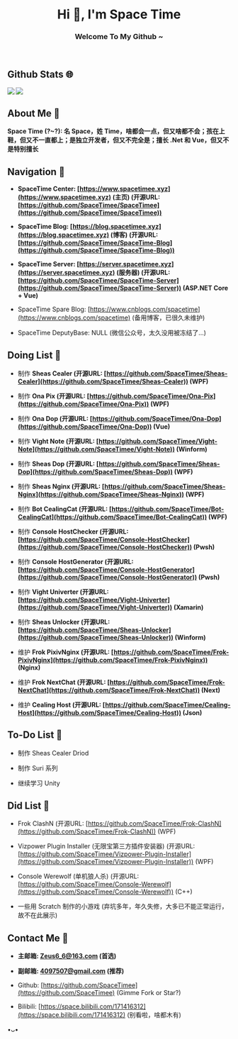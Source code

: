 <h1 align="center">Hi 👋, I'm Space Time</h1>
<h3 align="center">Welcome To My Github ~</h3>
</br>

## Github Stats 🌐
<img align="left" src="https://github-readme-stats.vercel.app/api?username=SpaceTimee&include_all_commits=true&count_private=true&show_icons=true&icon_color=CE1D2D&text_color=718096&hide_border=true&hide_title=true" />
<img align="center" src="https://github-readme-stats.vercel.app/api/top-langs/?username=SpaceTimee&card_width=230&layout=compact&langs_count=10&hide_border=true&hide=Assembly,HTML&custom_title=Most%20Used%20Languages%20~" />

## About Me 🤪
**Space Time (?~?): 名 Space，姓 Time，啥都会一点，但又啥都不会；孩在上鞋，但又不一直都上；是独立开发者，但又不完全是；擅长 .Net 和 Vue，但又不是特别擅长**

## Navigation 🧭
* **SpaceTime Center: [https://www.spacetimee.xyz](https://www.spacetimee.xyz) (主页) (开源URL: [https://github.com/SpaceTimee/SpaceTimee](https://github.com/SpaceTimee/SpaceTimee))**

* **SpaceTime Blog: [https://blog.spacetimee.xyz](https://blog.spacetimee.xyz) (博客) (开源URL: [https://github.com/SpaceTimee/SpaceTime-Blog](https://github.com/SpaceTimee/SpaceTime-Blog))**

* **SpaceTime Server: [https://server.spacetimee.xyz](https://server.spacetimee.xyz) (服务器) (开源URL: [https://github.com/SpaceTimee/SpaceTime-Server](https://github.com/SpaceTimee/SpaceTime-Server)) (ASP.NET Core + Vue)**

* SpaceTime Spare Blog: [https://www.cnblogs.com/spacetime](https://www.cnblogs.com/spacetime) (备用博客，已很久未维护)

* SpaceTime DeputyBase: NULL (微信公众号，太久没用被冻结了...)

## Doing List 📗
* 制作 **Sheas Cealer (开源URL: [https://github.com/SpaceTimee/Sheas-Cealer](https://github.com/SpaceTimee/Sheas-Cealer)) (WPF)**

* 制作 **Ona Pix (开源URL: [https://github.com/SpaceTimee/Ona-Pix](https://github.com/SpaceTimee/Ona-Pix)) (WPF)**

* 制作 **Ona Dop (开源URL: [https://github.com/SpaceTimee/Ona-Dop](https://github.com/SpaceTimee/Ona-Dop)) (Vue)**

* 制作 **Vight Note (开源URL: [https://github.com/SpaceTimee/Vight-Note](https://github.com/SpaceTimee/Vight-Note)) (Winform)**

* 制作 **Sheas Dop (开源URL: [https://github.com/SpaceTimee/Sheas-Dop](https://github.com/SpaceTimee/Sheas-Dop)) (WPF)**

* 制作 **Sheas Nginx (开源URL: [https://github.com/SpaceTimee/Sheas-Nginx](https://github.com/SpaceTimee/Sheas-Nginx)) (WPF)**

* 制作 **Bot CealingCat (开源URL: [https://github.com/SpaceTimee/Bot-CealingCat](https://github.com/SpaceTimee/Bot-CealingCat)) (WPF)**

* 制作 **Console HostChecker (开源URL: [https://github.com/SpaceTimee/Console-HostChecker](https://github.com/SpaceTimee/Console-HostChecker)) (Pwsh)**

* 制作 **Console HostGenerator (开源URL: [https://github.com/SpaceTimee/Console-HostGenerator](https://github.com/SpaceTimee/Console-HostGenerator)) (Pwsh)**

* 制作 **Vight Univerter (开源URL: [https://github.com/SpaceTimee/Vight-Univerter](https://github.com/SpaceTimee/Vight-Univerter)) (Xamarin)**

* 制作 **Sheas Unlocker (开源URL: [https://github.com/SpaceTimee/Sheas-Unlocker](https://github.com/SpaceTimee/Sheas-Unlocker)) (Winform)**

* 维护 **Frok PixivNginx (开源URL: [https://github.com/SpaceTimee/Frok-PixivNginx](https://github.com/SpaceTimee/Frok-PixivNginx)) (Nginx)**

* 维护 **Frok NextChat (开源URL: [https://github.com/SpaceTimee/Frok-NextChat](https://github.com/SpaceTimee/Frok-NextChat)) (Next)**

* 维护 **Cealing Host (开源URL: [https://github.com/SpaceTimee/Cealing-Host](https://github.com/SpaceTimee/Cealing-Host)) (Json)**

## To-Do List 📒
* 制作 Sheas Cealer Driod

* 制作 Suri 系列

* 继续学习 Unity

## Did List 📕
* Frok ClashN (开源URL: [https://github.com/SpaceTimee/Frok-ClashN](https://github.com/SpaceTimee/Frok-ClashN)) (WPF)

* Vizpower Plugin Installer (无限宝第三方插件安装器) (开源URL: [https://github.com/SpaceTimee/Vizpower-Plugin-Installer](https://github.com/SpaceTimee/Vizpower-Plugin-Installer)) (WPF)

* Console Werewolf (单机狼人杀) (开源URL: [https://github.com/SpaceTimee/Console-Werewolf](https://github.com/SpaceTimee/Console-Werewolf)) (C++)

* 一些用 Scratch 制作的小游戏 (弃坑多年，年久失修，大多已不能正常运行，故不在此展示)

## Contact Me 📢
* **主邮箱: Zeus6_6@163.com (首选)**

* **副邮箱: 4097507@gmail.com (推荐)**

* Github: [https://github.com/SpaceTimee](https://github.com/SpaceTimee) (Gimme Fork or Star?)

* Bilibili: [https://space.bilibili.com/171416312](https://space.bilibili.com/171416312) (别看啦，啥都木有)

•ᴗ•
